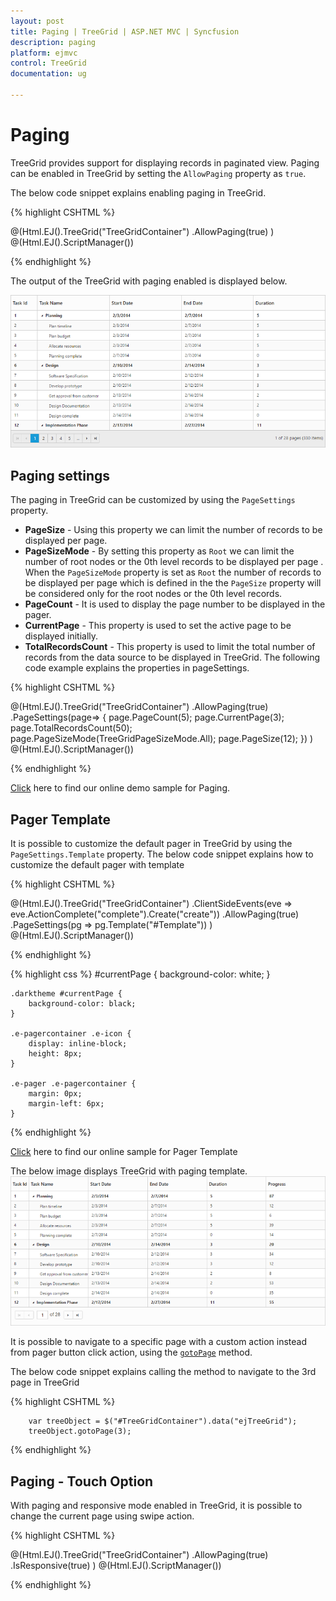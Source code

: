 ```yaml
---
layout: post
title: Paging | TreeGrid | ASP.NET MVC | Syncfusion
description: paging
platform: ejmvc
control: TreeGrid
documentation: ug

---
```


# Paging

TreeGrid provides support for displaying records in paginated view. Paging can be enabled in TreeGrid by setting the `AllowPaging` property as `true`.

The below code snippet explains enabling paging in TreeGrid.

{% highlight CSHTML %}

@(Html.EJ().TreeGrid("TreeGridContainer")
    .AllowPaging(true)
    )
@(Html.EJ().ScriptManager())

{% endhighlight %}

The output of the TreeGrid with paging enabled is displayed below.

![](Paging_images/Paging_img1.png)

## Paging settings

The paging in TreeGrid can be customized by using the `PageSettings` property.

* **PageSize** - Using this property we can limit the number of records to be displayed per page.
* **PageSizeMode** - By setting this property as `Root` we can limit the number of root nodes or the 0th level records to be displayed per page . 
When the `PageSizeMode` property is set as `Root` the number of records to be displayed per page which is defined in the the `PageSize` property will be considered only for the root nodes or the 0th level records.
* **PageCount** - It is used to display the page number to be displayed in the pager.
* **CurrentPage** - This property is used to set the active page to be displayed initially.
* **TotalRecordsCount** - This property is used to limit the total number of records from the data source to be displayed in TreeGrid.
 The following code example explains the properties in pageSettings. 

{% highlight CSHTML %}

@(Html.EJ().TreeGrid("TreeGridContainer")
    .AllowPaging(true)
    .PageSettings(page=>
         {
             page.PageCount(5);
             page.CurrentPage(3);
             page.TotalRecordsCount(50);
             page.PageSizeMode(TreeGridPageSizeMode.All);
             page.PageSize(12);
         })
    )
@(Html.EJ().ScriptManager())

{% endhighlight %}

[Click](http://mvc.syncfusion.com/demos/web/treegrid/treegridpagingapi) here to find our online demo sample for Paging.

## Pager Template

It is possible to customize the default pager in TreeGrid by using the `PageSettings.Template` property.
The below code snippet explains how to customize the default pager with template

{% highlight CSHTML %}

<script type="text/x-jsrender" id="Template">
    <div class="e-pagercontainer">
        <div class="e-first e-icon e-mediaback e-firstpagedisabled e-disable" title="Go to first page"></div><div class="e-prev e-icon e-arrowheadleft-2x e-prevpagedisabled e-disable" style="border-right:none" title="Go to previous page"></div>
    </div>
    <div class="e-pagercontainer e-currentPageContainer" style="border-radius:0px">
        <input id="currentPage" type="text" style="text-align:center; margin:0px;border:none;width:32px;height:23px" />
    </div>
    <div id="totalPages" class="e-pagercontainer" style="margin-left:2px; margin-bottom:5px;border:none">
        <span></span>
    </div>
    <div class="e-pagercontainer">
        <div class="e-nextpage e-icon e-arrowheadright-2x e-default" title="Go to next page"></div><div class="e-lastpage e-icon e-mediaforward e-default" title="Go to last page"></div>
    </div>
</script>

@(Html.EJ().TreeGrid("TreeGridContainer")
    .ClientSideEvents(eve => eve.ActionComplete("complete").Create("create"))
    .AllowPaging(true)
    .PageSettings(pg => pg.Template("#Template"))
    )
@(Html.EJ().ScriptManager())

<script type="text/javascript">

function create(args) {
    //Code for navigating to the page 
    $("#currentPage").keydown(function (e) {
        var obj = $("#TreeGridContainer").data("ejTreeGrid");
        var val = parseInt($("#currentPage").val());
        if (e.keyCode == 13 && !isNaN(val)) {
            if (val > obj.model.pageSettings.totalPages)
                val = obj.model.pageSettings.totalPages;
            if (val <= 0)
                val = 1;
            obj.gotoPage(val);
            return false;
        }
    });
}
function complete(args) {
    $("#totalPages").find('span').text('of ' + this.model.pageSettings.totalPages);

    $(".e-pagercontainer:first").css('border-style', 'none');
    if (args.requestType == 'paging' || args.requestType == 'refresh') {
        if (this.model.pageSettings.currentPage == this.model.pageSettings.totalPages) {
            this.element.find('.e-nextpage').addClass('e-nextpagedisabled').removeClass('e-nextpage');
            this.element.find('.e-lastpage').addClass('e-lastpagedisabled').removeClass('e-lastpage');
        }
        else {
            this.element.find('.e-nextpagedisabled').addClass('e-nextpage').removeClass('e-nextpagedisabled');
            this.element.find('.e-lastpagedisabled').addClass('e-lastpage').removeClass('e-lastpagedisabled');
        }
        if (this.model.pageSettings.currentPage == 1) {
            this.element.find('.e-prevpage').addClass('e-prevpagedisabled e-disable').removeClass('e-prevpage');
            this.element.find('.e-firstpage').addClass('e-firstpagedisabled e-disable').removeClass('e-firstpage');
        }
        else {
            this.element.find('.e-prevpagedisabled').addClass('e-prevpage').removeClass('e-prevpagedisabled e-disable');
            this.element.find('.e-firstpagedisabled').addClass('e-firstpage').removeClass('e-firstpagedisabled e-disable');
        }
        $("#currentPage").val(this.model.pageSettings.currentPage);
    }            
}
</script>

{% endhighlight %}

{% highlight css %}
    #currentPage {
        background-color: white;
    } 

    .darktheme #currentPage {
        background-color: black;
    }

    .e-pagercontainer .e-icon {
        display: inline-block;
        height: 8px;
    }

    .e-pager .e-pagercontainer {
        margin: 0px;
        margin-left: 6px;
    }
{% endhighlight %}

 [Click](http://mvc.syncfusion.com/demos/web/treegrid/treegridpagertemplate) here to find our online sample for Pager Template

The below image displays TreeGrid with paging template.
![](Paging_images/Paging_img2.png)

It is possible to navigate to a specific page with a custom action instead from pager button click action, using the [`gotoPage`]( /api/js/ejtreegrid#methods:gotopage "gotoPage") method.

The below code snippet explains calling the method to navigate to the 3rd page in TreeGrid

{% highlight CSHTML %}

        var treeObject = $("#TreeGridContainer").data("ejTreeGrid");
        treeObject.gotoPage(3);

{% endhighlight %}

## Paging - Touch Option

With paging and responsive mode enabled in TreeGrid, it is possible to change the current page using swipe action.

{% highlight CSHTML %}

@(Html.EJ().TreeGrid("TreeGridContainer")
    .AllowPaging(true)
    .IsResponsive(true)
    )
@(Html.EJ().ScriptManager())

{% endhighlight %}